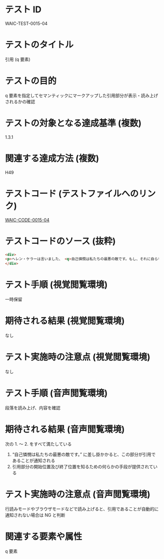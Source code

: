 

# テスト ID
WAIC-TEST-0015-04

# テストのタイトル
引用 (q 要素)

# テストの目的
q 要素を指定してセマンティックにマークアップした引用部分が表示・読み上げされるかの確認

# テストの対象となる達成基準 (複数)
1.3.1

# 関連する達成方法 (複数)
H49

# テストコード (テストファイルへのリンク)
[WAIC-CODE-0015-04](https://waic.github.io/as_test/WAIC-CODE/WAIC-CODE-0015-04.html)

# テストコードのソース (抜粋)
```html
<div>
<p>ヘレン・ケラーは言いました、 <q>自己憐憫は私たちの最悪の敵です。もし、それに自らを委ねるなら、 私たちは世の中で決して賢明なことができないでしょう。</q>と。この言葉は私の中でとても強く印象に残っています。</p>
</div>

```
# テスト手順 (視覚閲覧環境)
一時保留

# 期待される結果 (視覚閲覧環境)
なし

# テスト実施時の注意点 (視覚閲覧環境)
なし

# テスト手順 (音声閲覧環境)
段落を読み上げ、内容を確認

# 期待される結果 (音声閲覧環境)
次の 1. 〜 2. をすべて満たしている
1. “自己憐憫は私たちの最悪の敵です。” に差し掛かかると、この部分が引用であることが通知される
2. 引用部分の開始位置及び終了位置を知るための何らかの手段が提供されている

# テスト実施時の注意点 (音声閲覧環境)
行読みモードやブラウザモードなどで読み上げると、引用であることが自動的に通知されない場合は NG と判断

# 関連する要素や属性
q 要素


